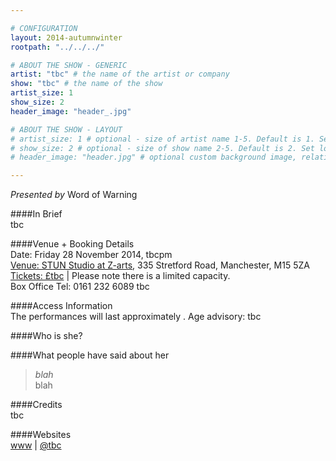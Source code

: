 ```yaml
---

# CONFIGURATION
layout: 2014-autumnwinter
rootpath: "../../../"

# ABOUT THE SHOW - GENERIC
artist: "tbc" # the name of the artist or company
show: "tbc" # the name of the show
artist_size: 1
show_size: 2
header_image: "header_.jpg"

# ABOUT THE SHOW - LAYOUT
# artist_size: 1 # optional - size of artist name 1-5. Default is 1. Set longer names to lower values
# show_size: 2 # optional - size of show name 2-5. Default is 2. Set longer names to lower values
# header_image: "header.jpg" # optional custom background image, relative to current page

---
```

*Presented by* Word of Warning        
           
####In Brief     
tbc          
          
####Venue + Booking Details    
Date: Friday 28 November 2014, tbcpm   
[Venue: STUN Studio at Z-arts](http://www.z-arts.org/about-us/getting-here/), 335 Stretford Road, Manchester, M15 5ZA    
[Tickets: £tbc](http://) | Please note there is a limited capacity.            
Box Office Tel: 0161 232 6089 tbc  
        
####Access Information      
The performances will last approximately . Age advisory: tbc      
      

####Who is she?    

####What people have said about her    
>*blah*<br>blah    
        
####Credits    
tbc            
              
####Websites    
[www](http://) | [@tbc](http://twitter.com/)
